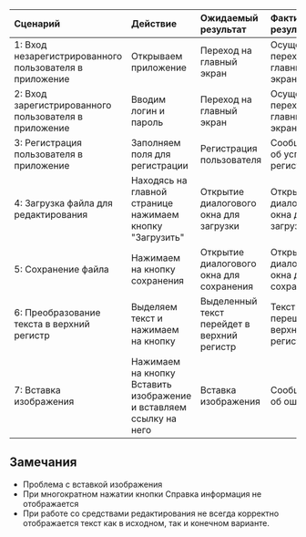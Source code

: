 |Cценарий|Действие|Ожидаемый результат|Фактический результат| Оценка|
|:---|:---|:---|:---|:---|
|1: Вход незарегистрированного пользователя в приложение | Открываем приложение | Переход на главный экран | Осуществлен переход на главный экран | Тест пройден |
|2: Вход зарегистрированного пользователя в приложение | Вводим логин и пароль | Переход на главный экран | Осуществлен переход на главный экран | Тест пройден |
|3: Регистрация пользователя в приложение | Заполняем поля для регистрации | Регистрация пользователя | Сообщение об успешной регистрации |Тест пройден |
|4: Загрузка файла для редактирования| Находясь на главной странице нажимаем кнопку "Загрузить" | Открытие диалогового окна для загрузки | Открытие диалогового окна для загрузки | Тест пройден |
|5: Сохранение файла | Нажимаем на кнопку сохранения | Открытие диалогового окна для сохранения | Открытие диалогового окна для сохранения| Тест пройден |
|6: Преобразование текста в верхний регистр  | Выделяем текст и нажимаем на кнопку | Выделенный текст перейдет в верхний регистр | Текст перешел в верхний регистр |Тест пройден |
|7: Вставка изображения | Нажимаем на кнопку Вставить изображение и вставляем ссылку на него | Вставка изображения | Сообщение об ошибке | Тест не пройден |

## Замечания
* Проблема с вставкой изображения
* При многократном нажатии кнопки Справка информация не отображается  
* При работе со средствами редактирования не всегда корректно отображается текст как в исходном, так и конечном варианте.
